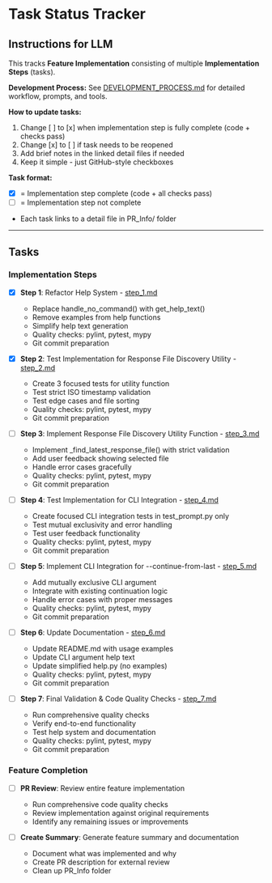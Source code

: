 # Task Status Tracker

## Instructions for LLM

This tracks **Feature Implementation** consisting of multiple **Implementation Steps** (tasks).

**Development Process:** See [DEVELOPMENT_PROCESS.md](./DEVELOPMENT_PROCESS.md) for detailed workflow, prompts, and tools.

**How to update tasks:**
1. Change [ ] to [x] when implementation step is fully complete (code + checks pass)
2. Change [x] to [ ] if task needs to be reopened
3. Add brief notes in the linked detail files if needed
4. Keep it simple - just GitHub-style checkboxes

**Task format:**
- [x] = Implementation step complete (code + all checks pass)
- [ ] = Implementation step not complete
- Each task links to a detail file in PR_Info/ folder

---

## Tasks

### Implementation Steps
- [x] **Step 1**: Refactor Help System - [step_1.md](steps/step_1.md)
  - Replace handle_no_command() with get_help_text()
  - Remove examples from help functions
  - Simplify help text generation
  - Quality checks: pylint, pytest, mypy
  - Git commit preparation

- [x] **Step 2**: Test Implementation for Response File Discovery Utility - [step_2.md](steps/step_2.md)
  - Create 3 focused tests for utility function
  - Test strict ISO timestamp validation
  - Test edge cases and file sorting
  - Quality checks: pylint, pytest, mypy
  - Git commit preparation

- [ ] **Step 3**: Implement Response File Discovery Utility Function - [step_3.md](steps/step_3.md)
  - Implement _find_latest_response_file() with strict validation
  - Add user feedback showing selected file
  - Handle error cases gracefully
  - Quality checks: pylint, pytest, mypy
  - Git commit preparation

- [ ] **Step 4**: Test Implementation for CLI Integration - [step_4.md](steps/step_4.md)
  - Create focused CLI integration tests in test_prompt.py only
  - Test mutual exclusivity and error handling
  - Test user feedback functionality
  - Quality checks: pylint, pytest, mypy
  - Git commit preparation

- [ ] **Step 5**: Implement CLI Integration for --continue-from-last - [step_5.md](steps/step_5.md)
  - Add mutually exclusive CLI argument
  - Integrate with existing continuation logic
  - Handle error cases with proper messages
  - Quality checks: pylint, pytest, mypy
  - Git commit preparation

- [ ] **Step 6**: Update Documentation - [step_6.md](steps/step_6.md)
  - Update README.md with usage examples
  - Update CLI argument help text
  - Update simplified help.py (no examples)
  - Quality checks: pylint, pytest, mypy
  - Git commit preparation

- [ ] **Step 7**: Final Validation & Code Quality Checks - [step_7.md](steps/step_7.md)
  - Run comprehensive quality checks
  - Verify end-to-end functionality
  - Test help system and documentation
  - Quality checks: pylint, pytest, mypy
  - Git commit preparation

### Feature Completion
- [ ] **PR Review**: Review entire feature implementation
  - Run comprehensive code quality checks
  - Review implementation against original requirements
  - Identify any remaining issues or improvements

- [ ] **Create Summary**: Generate feature summary and documentation
  - Document what was implemented and why
  - Create PR description for external review
  - Clean up PR_Info folder
